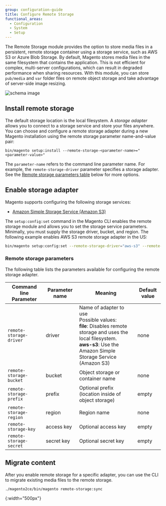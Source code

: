 ```yaml
---
group: configuration-guide
title: Configure Remote Storage
functional_areas:
  - Configuration
  - System
  - Setup
---
```


The Remote Storage module provides the option to store media files in a persistent, remote storage container using a storage service, such as AWS S3 or Azure Blob Storage. By default, Magento stores media files in the same filesystem that contains the application. This is not efficient for complex, multi-server configurations, which can result in degraded performance when sharing resources. With this module, you can store `pub/media` and `var` folder files on remote object storage and take advantage of server-side image resizing.

![schema image]

## Install remote storage

The default storage location is the local filesystem. A _storage adapter_ allows you to connect to a storage service and store your files anywhere. You can choose and configure a remote storage adapter during a new Magento installation using the remote storage parameter name-and-value pair:

```shell
bin/magento setup:install --remote-storage-<parameter-name>="<parameter-value>"
```

The `parameter-name` refers to the command line parameter name. For example, the `remote-storage-driver` parameter specifies a storage adapter. See the [Remote storage parameters table](#remote-storage-parameters) below for more options.

## Enable storage adapter

Magento supports configuring the following storage services:

-  [Amazon Simple Storage Service (Amazon S3)][AWS S3]

The `setup:config:set` command in the Magento CLI enables the remote storage module and allows you to set the storage service parameters. Minimally, you must supply the storage driver, bucket, and region. The following example enables AWS S3 remote storage adapter in the US:

```bash
bin/magento setup:config:set --remote-storage-driver="aws-s3" --remote-storage-bucket="myBucket" --remote-storage-region="us"
```

### Remote storage parameters

The following table lists the parameters available for configuring the remote storage adapter.

| Command line Parameter | Parameter name | Meaning | Default value |
|--- |--- |--- |--- |
| `remote-storage-driver` | driver | Name of adapter to use<br>Possible values:<br>**file**: Disables remote storage and uses the local filesystem.<br>**aws-s3**: Use the Amazon Simple Storage Service (Amazon S3) | none |
| `remote-storage-bucket` | bucket | Object storage or container name | none |
| `remote-storage-prefix` | prefix | Optional prefix (location inside of object storage) | empty |
| `remote-storage-region` | region | Region name | none |
| `remote-storage-key` | access key | Optional access key | empty |
| `remote-storage-secret` | secret key | Optional secret key | empty |

## Migrate content

After you enable remote storage for a specific adapter, you can use the CLI to migrate existing media files to the remote storage.

```bash
./magento2ce/bin/magento remote-storage:sync
```

<!-- link definitions -->
[AWS S3]: {{page.baseurl}}/config-guide/remote-storage/config-remote-storage-aws-s3.html
[nginx-module]: http://nginx.org/en/docs/http/ngx_http_image_filter_module.html
[schema image]: {{site.baseurl}}/common/images/config-remote-storage-schema.png
{:width="500px"}
